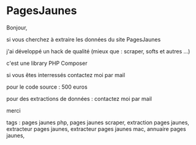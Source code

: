 # PagesJaunes
Bonjour,

si vous cherchez à extraire les données du site PagesJaunes

j'ai développé un hack de qualité (mieux que : scraper, softs et autres ...)

c'est une library PHP Composer

si vous êtes interressés contactez moi par mail

pour le code source : 500 euros

pour des extractions de données : contactez moi par mail

merci

tags : pages jaunes php, pages jaunes scraper, extraction pages jaunes, extracteur pages jaunes, extracteur pages jaunes mac, annuaire pages jaunes, 
